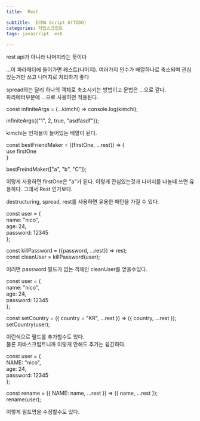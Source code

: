```yaml
---
title:  Rest

subtitle:  ECMA Script 6(TODO)
categories: 타입스크립트 
tags: javascript  es6
 
---
```


  
  
 rest api가 아니라 나머지라는 뜻이다  
  
  
…이 파라메터에 들어가면 레스트(나머지). 여러가지 인수가 배열하나로 축소되며 관심있는거만 쓰고 나머지로 처리하기 좋다  
  
spread와는 달리 하나의 객체로 축소시키는 방법이고 문법은 …으로 같다.  
파라메터부분에 …으로 사용하면 적용된다.  
  
  
const infiniteArgs = (…kimchi) => console.log(kimchi);  
  
infiniteArgs({"1", 2, true, "asdfasdf"});  
  
kimchi는 인자들이 들어있는 배열이 된다.  
  
  
const bestFriendMaker = ({firstOne, …rest}) => {  
   use firstOne  
}  
  
bestFreindMaker(["a", "b", "C"]);  
  
이렇게 사용하면 firstOne은 "a"가 된다. 이렇게 관심있는것과 나머지를 나눌때 쓰면 유용하다. 그래서 Rest 인가보다.  
  
  
destructuring, spread, rest를 사용하면 유용한 패턴을 가질 수 있다.  
  
const user = {  
  name: "nico",  
  age: 24,  
  password: 12345  
};  
  
const killPassword = ({password, …rest}) => rest;  
const cleanUser = killPassword(user);  
  
이러면 password 필드가 없는 객체인 cleanUser를 얻을수있다.  
  
  
const user = {  
  name: "nico",  
  age: 24,  
  password: 12345  
};  
  
const setCountry = ({ country = "KR", …rest }) => ({ country, …rest });  
setCountry(user);  
  
이런식으로 필드를 추가할수도 있다.  
물론 자바스크립트니까 이렇게 안해도 추가는 쉽긴하다.  
  
const user = {  
  NAME: "nico",  
  age: 24,  
  password: 12345  
};  
  
const rename = ({ NAME: name, …rest }) => ({ name, …rest });  
rename(user);  
  
이렇게 필드명을 수정할수도 있다.  
   
